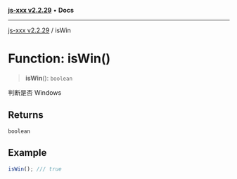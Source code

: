 [**js-xxx v2.2.29**](../README.md) • **Docs**

***

[js-xxx v2.2.29](../README.md) / isWin

# Function: isWin()

> **isWin**(): `boolean`

判断是否 Windows

## Returns

`boolean`

## Example

```ts
isWin(); /// true
```
